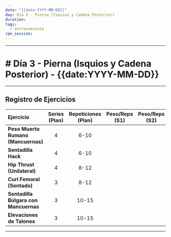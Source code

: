 ```yaml
---
date: "{{date:YYYY-MM-DD}}"
day: Día 3 - Pierna (Isquios y Cadena Posterior)
duration:
tags:
  - entrenamiento
rpe_session:
---
```

---
# # Día 3 - Pierna (Isquios y Cadena Posterior) - {{date:YYYY-MM-DD}}

---

## Registro de Ejercicios

| Ejercicio                             | Series (Plan) | Repeticiones (Plan) | Peso/Reps (S1) | Peso/Reps (S2) | Peso/Reps (S3) | Peso/Reps (S4) | RPE/Notas |
| :------------------------------------ | :-----------: | :-----------------: | :------------: | :------------: | :------------: | :------------: | :-------- |
| **Peso Muerto Rumano (Mancuernas)**   |       4       |        6-10         |                |                |                |                |           |
| **Sentadilla Hack**                   |       4       |        6-10         |                |                |                |                |           |
| **Hip Thrust (Unilateral)**           |       4       |        8-12         |                |                |                |                |           |
| **Curl Femoral (Sentado)**            |       3       |        8-12         |                |                |                |                |           |
| **Sentadilla Búlgara con Mancuernas** |       3       |        10-15        |                |                |                |                |           |
| **Elevaciones de Talones**            |       3       |        10-15        |                |                |                |                |           |

---
